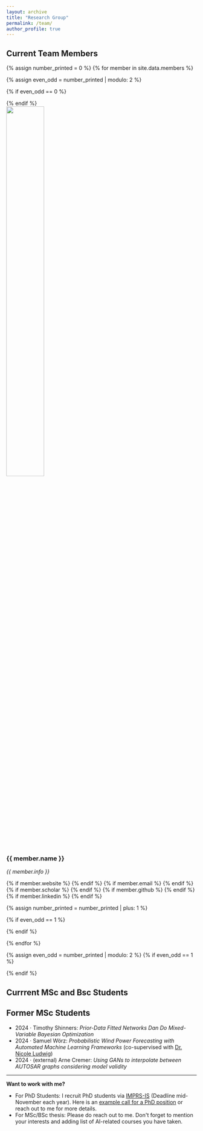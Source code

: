 ```yaml
---
layout: archive
title: "Research Group"
permalink: /team/
author_profile: true
---
```


## Current Team Members

<div>
{% assign number_printed = 0 %}
{% for member in site.data.members %}

{% assign even_odd = number_printed | modulo: 2 %}

{% if even_odd == 0 %}
<div class="row">
{% endif %}

<div class="col-sm-2">

<img src="{{ site.url }}{{ site.baseurl }}/images/profile_pictures/{{ member.avatar }}" width="50%" style="max-width:200px"/>
</div>
<div class="social-icons">
  <h3>{{ member.name }}</h3>
  <i>{{ member.info }}<br></i>

  {% if member.website %}<a href="{{ member.website }}" target="_blank"><i class="fas fa-fw fa-home"></i></a> {% endif %}
  {% if member.email %}<a href="mailto:{{ member.email }}" target="_blank"><i class="fas fa-fw fa-envelope"></i></a> {% endif %}
  {% if member.scholar %} <a href="{{ member.scholar }}" target="_blank"><i class="fas fa-fw fa-graduation-cap"></i></a> {% endif %}
  {% if member.github %} <a href="{{ member.github }}" target="_blank"><i class="fab fa-fw fa-github"></i></a> {% endif %}
{% if member.linkedin %} <a href="{{ member.linkedin }}" target="_blank"><i class="fab fa-fw fa-linkedin"></i></a> {% endif %}

</div>
<!-- </div> -->

{% assign number_printed = number_printed | plus: 1 %}

{% if even_odd == 1 %}
</div>
{% endif %}

{% endfor %}

{% assign even_odd = number_printed | modulo: 2 %}
{% if even_odd == 1 %}
</div>
{% endif %}
</div>

## Currrent MSc and Bsc Students

  

## Former MSc Students

 * 2024 · Timothy Shinners: *Prior-Data Fitted Networks Dan Do Mixed-Variable Bayesian Optimization*
 * 2024 · Samuel Wörz: *Probabilistic Wind Power Forecasting with Automated Machine Learning Frameworks* (co-supervised with [Dr. Nicole Ludwig](https://www.mlsustainableenergy.com/de/))
 * 2024 · (external) Arne Cremer: *Using GANs to interpolate between AUTOSAR graphs considering model validity*

--- 

**Want to work with me?**
  * For PhD Students: I recruit PhD students via [IMPRS-IS](https://imprs.is.mpg.de/) (Deadline mid-November each year). Here is an [example call for a PhD position](https://keggensperger.github.io/files/2023_JobPosting.pdf) or reach out to me for more details.
  * For MSc/BSc thesis: Please do reach out to me. Don't forget to mention your interests and adding list of AI-related courses you have taken.

